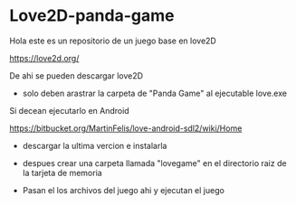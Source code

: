 # Love2D-panda-game

Hola este es un repositorio de un juego base en love2D

https://love2d.org/

De ahi se pueden descargar love2D

- solo deben arastrar la carpeta de "Panda Game" al ejecutable love.exe

Si decean ejecutarlo en Android

https://bitbucket.org/MartinFelis/love-android-sdl2/wiki/Home

- descargar la ultima vercion e instalarla

- despues crear una carpeta llamada "lovegame" en el directorio raiz de la tarjeta de memoria

- Pasan el los archivos del juego ahi y ejecutan el juego
